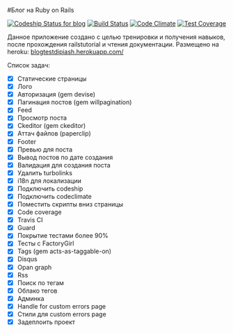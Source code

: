 #Блог на Ruby on Rails

[![Codeship Status for blog](https://codeship.com/projects/fb605e10-4424-0133-c5ef-56a134140958/status?branch=master)](https://codeship.com/projects/104274/)
[![Build Status](https://travis-ci.org/dipiash/blog.svg?branch=master)](https://travis-ci.org/dipiash/blog)
[![Code Climate](https://codeclimate.com/github/dipiash/blog/badges/gpa.svg)](https://codeclimate.com/github/dipiash/blog)
[![Test Coverage](https://codeclimate.com/github/dipiash/blog/badges/coverage.svg)](https://codeclimate.com/github/dipiash/blog/coverage)

Данное приложение создано с целью тренировки и получения навыков, после прохождения railstutorial и чтения документации.
Размещено на heroku: [blogtestdipiash.herokuapp.com/](http://blogtestdipiash.herokuapp.com/)

Cписок задач:
- [x] Статические страницы
- [x] Лого
- [x] Авторизация (gem devise)
- [x] Пагинация постов (gem willpagination)
- [x] Feed
- [x] Просмотр поста
- [x] Ckeditor (gem ckeditor)
- [x] Аттач файлов (paperclip)
- [x] Footer
- [x] Превью для поста
- [x] Вывод постов по дате создания
- [x] Валидация для создания поста
- [x] Удалить turbolinks
- [x] i18n для локализации
- [x] Подключить codeship
- [x] Подключить codeclimate
- [x] Поместить скрипты вниз страницы
- [x] Code coverage
- [x] Travis CI
- [x] Guard
- [x] Покрытие тестами более 90%
- [x] Тесты с FactoryGirl
- [x] Tags (gem acts-as-taggable-on)
- [x] Disqus
- [x] Opan graph
- [x] Rss
- [x] Поиск по тегам
- [x] Облако тегов
- [x] Админка
- [x] Handle for custom errors page
- [x] Стили для custom errors page
- [x] Задеплоить проект
